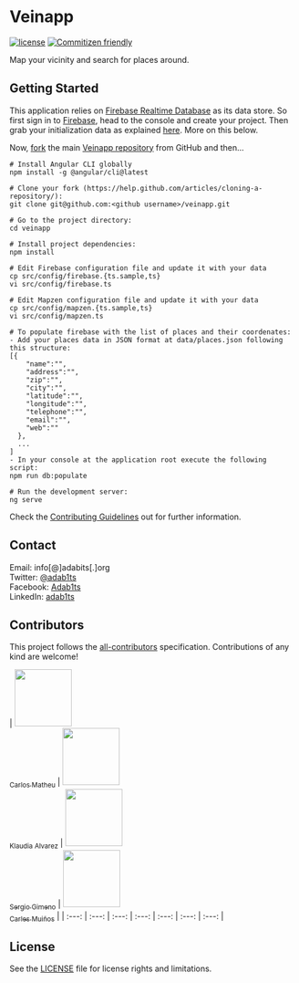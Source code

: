 # Veinapp

[![license](https://img.shields.io/github/license/mashape/apistatus.svg?style=flat-square)](https://choosealicense.com/licenses/mit/)
[![Commitizen friendly](https://img.shields.io/badge/commitizen-friendly-brightgreen.svg?style=flat-square)](http://commitizen.github.io/cz-cli/)

Map your vicinity and search for places around.


## Getting Started

This application relies on [Firebase Realtime Database](https://firebase.google.com/docs/database/) as its data store. So first sign in to [Firebase](https://firebase.google.com/), head to the console and create your project. Then grab your initialization data as explained [here](https://www.youtube.com/v/k1D0_wFlXgo?start=60&end=104&autoplay=1). More on this below.

Now, [fork](https://help.github.com/articles/fork-a-repo/) the main [Veinapp repository](https://github.com/adab1ts/veinapp.git) from GitHub and then...

```shell
# Install Angular CLI globally
npm install -g @angular/cli@latest

# Clone your fork (https://help.github.com/articles/cloning-a-repository/):
git clone git@github.com:<github username>/veinapp.git

# Go to the project directory:
cd veinapp

# Install project dependencies:
npm install

# Edit Firebase configuration file and update it with your data
cp src/config/firebase.{ts.sample,ts}
vi src/config/firebase.ts

# Edit Mapzen configuration file and update it with your data
cp src/config/mapzen.{ts.sample,ts}
vi src/config/mapzen.ts

# To populate firebase with the list of places and their coordenates:
- Add your places data in JSON format at data/places.json following this structure:
[{
    "name":"",
    "address":"",
    "zip":"",
    "city":"",
    "latitude":"",
    "longitude":"",
    "telephone":"",
    "email":"",
    "web":""
  },
  ...
]
- In your console at the application root execute the following script: 
npm run db:populate

# Run the development server:
ng serve
```

Check the [Contributing Guidelines](CONTRIBUTING.md) out for further information.


## Contact

Email:    info[@]adabits[.]org  
Twitter:  [@adab1ts](https://twitter.com/adab1ts)  
Facebook: [Adab1ts](https://www.facebook.com/Adab1ts)  
LinkedIn: [adab1ts](https://www.linkedin.com/company/adab1ts)  


## Contributors

This project follows the [all-contributors](https://github.com/kentcdodds/all-contributors) specification.
Contributions of any kind are welcome!

<!-- ALL-CONTRIBUTORS-LIST:START - Do not remove or modify this section -->
| [<img src="https://avatars.githubusercontent.com/u/5324001?v=3" width="100px;"/><br /><sub>Carlos Matheu</sub>](https://github.com/adab1ts/veinapp/commits?author=plastikaweb) | <img src="https://avatars.githubusercontent.com/u/6210292?v=3" width="100px;"/><br /><sub>Klaudia Alvarez</sub> | [<img src="https://avatars.githubusercontent.com/u/946661?v=3" width="100px;"/><br /><sub>Sergio Gimeno</sub>](https://github.com/adab1ts/veinapp/commits?author=sgimeno) | [<img src="https://avatars.githubusercontent.com/u/351530?v=3" width="100px;"/><br /><sub>Carles Muiños</sub>](https://github.com/adab1ts/veinapp/commits?author=zuzust) |
| :---: | :---: | :---: | :---: | :---: | :---: | :---: |
<!-- ALL-CONTRIBUTORS-LIST:END -->

## License

See the [LICENSE](LICENSE) file for license rights and limitations.
